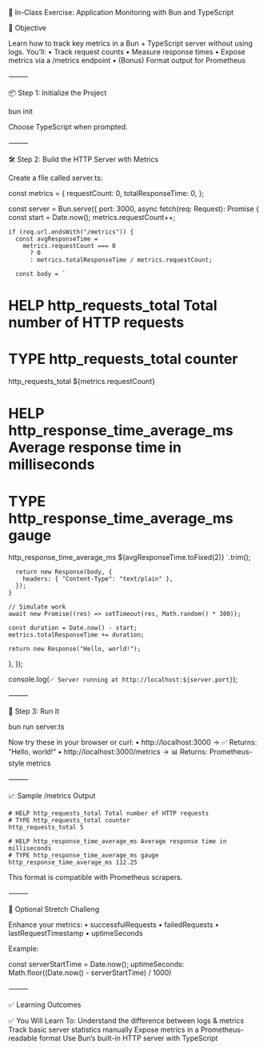 🧪 In-Class Exercise: Application Monitoring with Bun and TypeScript

🎯 Objective

Learn how to track key metrics in a Bun + TypeScript server without using logs. You’ll:
	•	Track request counts
	•	Measure response times
	•	Expose metrics via a /metrics endpoint
	•	(Bonus) Format output for Prometheus

⸻

📦 Step 1: Initialize the Project

bun init

Choose TypeScript when prompted.

⸻

🛠️ Step 2: Build the HTTP Server with Metrics

Create a file called server.ts:

const metrics = {
  requestCount: 0,
  totalResponseTime: 0,
};

const server = Bun.serve({
  port: 3000,
  async fetch(req: Request): Promise<Response> {
    const start = Date.now();
    metrics.requestCount++;

    if (req.url.endsWith("/metrics")) {
      const avgResponseTime =
        metrics.requestCount === 0
          ? 0
          : metrics.totalResponseTime / metrics.requestCount;

      const body = `
# HELP http_requests_total Total number of HTTP requests
# TYPE http_requests_total counter
http_requests_total ${metrics.requestCount}

# HELP http_response_time_average_ms Average response time in milliseconds
# TYPE http_response_time_average_ms gauge
http_response_time_average_ms ${avgResponseTime.toFixed(2)}
      `.trim();

      return new Response(body, {
        headers: { "Content-Type": "text/plain" },
      });
    }

    // Simulate work
    await new Promise((res) => setTimeout(res, Math.random() * 300));

    const duration = Date.now() - start;
    metrics.totalResponseTime += duration;

    return new Response("Hello, world!");
  },
});

console.log(`✅ Server running at http://localhost:${server.port}`);



⸻

🚀 Step 3: Run It

bun run server.ts

Now try these in your browser or curl:
	•	http://localhost:3000 → ✅ Returns: “Hello, world!”
	•	http://localhost:3000/metrics → 📊 Returns: Prometheus-style metrics

⸻

📈 Sample /metrics Output


```
# HELP http_requests_total Total number of HTTP requests
# TYPE http_requests_total counter
http_requests_total 5

# HELP http_response_time_average_ms Average response time in milliseconds
# TYPE http_response_time_average_ms gauge
http_response_time_average_ms 112.25
```

This format is compatible with Prometheus scrapers.

⸻

🧠 Optional Stretch Challeng

Enhance your metrics:
	•	successfulRequests
	•	failedRequests
	•	lastRequestTimestamp
	•	uptimeSeconds

Example:

const serverStartTime = Date.now();
uptimeSeconds: Math.floor((Date.now() - serverStartTime) / 1000)



⸻

✅ Learning Outcomes

✅ You Will Learn To:
Understand the difference between logs & metrics
Track basic server statistics manually
Expose metrics in a Prometheus-readable format
Use Bun’s built-in HTTP server with TypeScript


